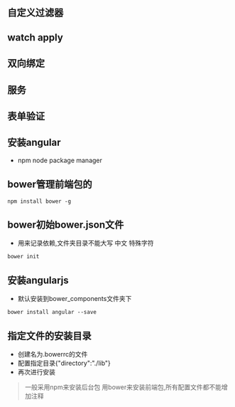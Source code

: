 ## 自定义过滤器
## watch apply 
## 双向绑定
## 服务
## 表单验证

## 安装angular
- npm node package manager
## bower管理前端包的
```
npm install bower -g
```
## bower初始bower.json文件
- 用来记录依赖,文件夹目录不能大写 中文 特殊字符
```
bower init
```
## 安装angularjs
- 默认安装到bower_components文件夹下
```
bower install angular --save
```
## 指定文件的安装目录
- 创建名为.bowerrc的文件
- 配置指定目录{"directory":"./lib"}
- 再次进行安装

> 一般采用npm来安装后台包 用bower来安装前端包,所有配置文件都不能增加注释

